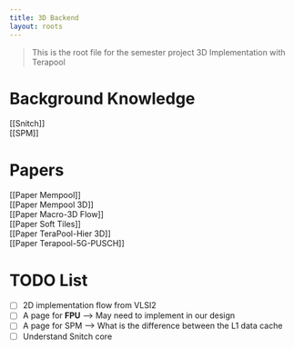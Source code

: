 ```yaml
---
title: 3D Backend
layout: roots
---
```


> This is the root file for the semester project 3D Implementation with Terapool

# Background Knowledge
[[Snitch]]  
[[SPM]]  
# Papers
[[Paper Mempool]]  
[[Paper Mempool 3D]]  
	[[Paper Macro-3D Flow]]  
[[Paper Soft Tiles]]  
[[Paper TeraPool-Hier 3D]]  
[[Paper Terapool-5G-PUSCH]]  
# TODO List
- [ ] 2D implementation flow from VLSI2
- [ ] A page for **FPU** --> May need to implement in our design
- [ ] A page for SPM --> What is the difference between the L1 data cache
- [ ] Understand Snitch core